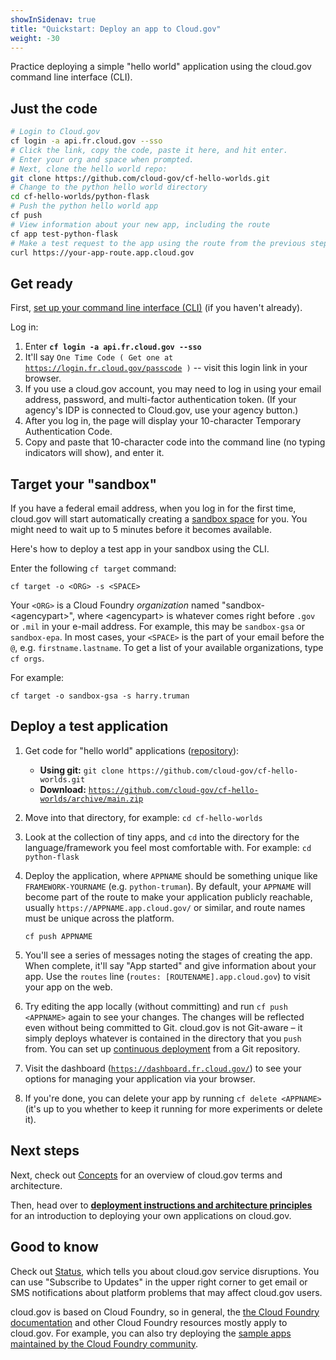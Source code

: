 ```yaml
---
showInSidenav: true
title: "Quickstart: Deploy an app to Cloud.gov"
weight: -30
---
```


Practice deploying a simple "hello world" application using the cloud.gov command line interface (CLI).

## Just the code

```sh
# Login to Cloud.gov
cf login -a api.fr.cloud.gov --sso
# Click the link, copy the code, paste it here, and hit enter.
# Enter your org and space when prompted.
# Next, clone the hello world repo:
git clone https://github.com/cloud-gov/cf-hello-worlds.git
# Change to the python hello world directory
cd cf-hello-worlds/python-flask
# Push the python hello world app
cf push
# View information about your new app, including the route
cf app test-python-flask
# Make a test request to the app using the route from the previous step
curl https://your-app-route.app.cloud.gov
```

## Get ready

First, [set up your command line interface (CLI)](/docs/getting-started/setup) (if you haven't already).

Log in:

1. Enter **`cf login -a api.fr.cloud.gov --sso`**
1. It'll say `One Time Code ( Get one at `[`https://login.fr.cloud.gov/passcode`](https://login.fr.cloud.gov/passcode)` )` -- visit this login link in your browser.
1. If you use a cloud.gov account, you may need to log in using your email address, password, and multi-factor authentication token. (If your agency's IDP is connected to Cloud.gov, use your agency button.)
1. After you log in, the page will display your 10-character Temporary Authentication Code.
1. Copy and paste that 10-character code into the command line (no typing indicators will show), and enter it.

## Target your "sandbox"

If you have a federal email address, when you log in for the first time, cloud.gov will start automatically creating a [sandbox space](/docs/pricing/free-limited-sandbox) for you. You might need to wait up to 5 minutes before it becomes available.

Here's how to deploy a test app in your sandbox using the CLI.

Enter the following `cf target` command:

```shell
cf target -o <ORG> -s <SPACE>
```

Your `<ORG>` is a Cloud Foundry _organization_ named "sandbox-&lt;agencypart&gt;", where &lt;agencypart&gt; is whatever comes right before `.gov` or `.mil` in your
e-mail address. For example, this may be `sandbox-gsa` or `sandbox-epa`. In most cases, your `<SPACE>` is the part of your email before the `@`, e.g. `firstname.lastname`. To get a list of your available organizations, type `cf orgs`.

For example:

```shell
cf target -o sandbox-gsa -s harry.truman
```

## Deploy a test application

1. Get code for "hello world" applications ([repository](https://github.com/cloud-gov/cf-hello-worlds)):
   - **Using git:** `git clone https://github.com/cloud-gov/cf-hello-worlds.git`
   - **Download:** [`https://github.com/cloud-gov/cf-hello-worlds/archive/main.zip`](https://github.com/cloud-gov/cf-hello-worlds/archive/main.zip)
1. Move into that directory, for example: `cd cf-hello-worlds`
1. Look at the collection of tiny apps, and `cd` into the directory for the language/framework you feel most comfortable with. For example: `cd python-flask`
1. Deploy the application, where `APPNAME` should be something unique like `FRAMEWORK-YOURNAME` (e.g. `python-truman`). By default, your `APPNAME` will become part of the route to make your application publicly reachable, usually `https://APPNAME.app.cloud.gov/` or similar, and route names must be unique across the platform.

   ```shell
   cf push APPNAME
   ```

1. You'll see a series of messages noting the stages of creating the app. When complete, it'll say "App started" and give information about your app. Use the `routes` line (`routes: [ROUTENAME].app.cloud.gov`) to visit your app on the web.
1. Try editing the app locally (without committing) and run `cf push <APPNAME>` again to see your changes. The changes will be reflected even without being committed to Git. cloud.gov is not Git-aware – it simply deploys whatever is contained in the directory that you `push` from. You can set up [continuous deployment](/docs/management/continuous-deployment) from a Git repository.
1. Visit the dashboard ([`https://dashboard.fr.cloud.gov/`](https://dashboard.fr.cloud.gov/)) to see your options for managing your application via your browser.
1. If you're done, you can delete your app by running `cf delete <APPNAME>` (it's up to you whether to keep it running for more experiments or delete it).

## Next steps

Next, check out [Concepts](/docs/getting-started/concepts) for an overview of cloud.gov terms and architecture.

Then, head over to [**deployment instructions and architecture principles**](/docs/deployment/deployment) for an introduction to deploying your own applications on cloud.gov.

## Good to know

Check out [Status](https://cloudgov.statuspage.io/), which tells you about cloud.gov service disruptions. You can use "Subscribe to Updates" in the upper right corner to get email or SMS notifications about platform problems that may affect cloud.gov users.

cloud.gov is based on Cloud Foundry, so in general, the [the Cloud Foundry documentation](http://docs.cloudfoundry.org) and other Cloud Foundry resources mostly apply to cloud.gov. For example, you can also try deploying the [sample apps maintained by the Cloud Foundry community](https://github.com/cloudfoundry-samples).
